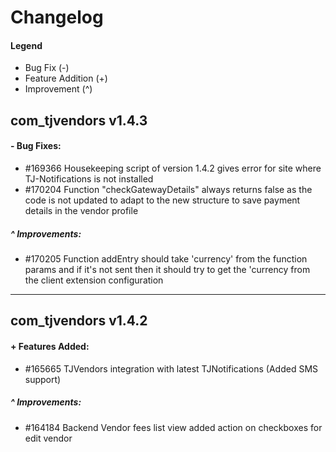 # Changelog

#### Legend

- Bug Fix (-)
- Feature Addition (+)
- Improvement (^)

## com_tjvendors v1.4.3

#### - Bug Fixes:
- #169366 Housekeeping script of version 1.4.2 gives error for site where TJ-Notifications is not installed
- #170204 Function "checkGatewayDetails" always returns false as the code is not updated to adapt to the new structure to save payment details in the vendor profile

##### ^ Improvements:
- #170205 Function addEntry should take 'currency' from the function params and if it's not sent then it should try to get the 'currency from the client extension configuration

---

## com_tjvendors v1.4.2

#### + Features Added:
- #165665 TJVendors integration with latest TJNotifications (Added SMS support)

##### ^ Improvements:
- #164184 Backend Vendor fees list view added action on checkboxes for edit vendor
